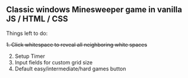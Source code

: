 ## Classic windows Minesweeper game in vanilla JS / HTML / CSS
Things left to do:

~~1. Click whitespace to reveal all neighboring white spaces~~

2. Setup Timer
3. Input fields for custom grid size
4. Default easy/intermediate/hard games button

